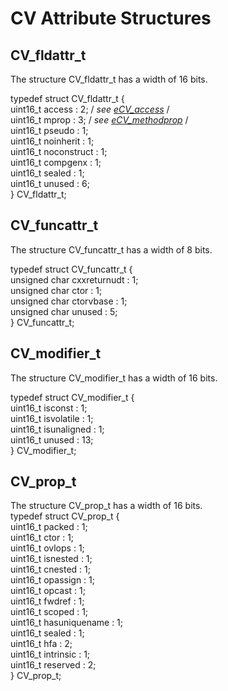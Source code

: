 # CV Attribute Structures

## CV\_fldattr\_t

The structure CV\_fldattr\_t has a width of 16 bits.

typedef struct CV\_fldattr\_t {  
uint16\_t access : 2; / *see
[eCV\_access](./ecv_access.md)* /  
uint16\_t mprop : 3; / *see
[eCV\_methodprop](./ecv_methodprop.md)*
/  
uint16\_t pseudo : 1;  
uint16\_t noinherit : 1;  
uint16\_t noconstruct : 1;  
uint16\_t compgenx : 1;  
uint16\_t sealed : 1;  
uint16\_t unused : 6;  
} CV\_fldattr\_t;

## CV\_funcattr\_t

The structure CV\_funcattr\_t has a width of 8 bits.

typedef struct CV\_funcattr\_t {  
unsigned char cxxreturnudt : 1;  
unsigned char ctor : 1;  
unsigned char ctorvbase : 1;  
unsigned char unused : 5;  
} CV\_funcattr\_t;

## CV\_modifier\_t

The structure CV\_modifier\_t has a width of 16 bits.

typedef struct CV\_modifier\_t {  
uint16\_t isconst : 1;  
uint16\_t isvolatile : 1;  
uint16\_t isunaligned : 1;  
uint16\_t unused : 13;  
} CV\_modifier\_t;

## CV\_prop\_t

The structure CV\_prop\_t has a width of 16 bits.  
typedef struct CV\_prop\_t {  
uint16\_t packed : 1;  
uint16\_t ctor : 1;  
uint16\_t ovlops : 1;  
uint16\_t isnested : 1;  
uint16\_t cnested : 1;  
uint16\_t opassign : 1;  
uint16\_t opcast : 1;  
uint16\_t fwdref : 1;  
uint16\_t scoped : 1;  
uint16\_t hasuniquename : 1;  
uint16\_t sealed : 1;  
uint16\_t hfa : 2;  
uint16\_t intrinsic : 1;  
uint16\_t reserved : 2;  
} CV\_prop\_t;